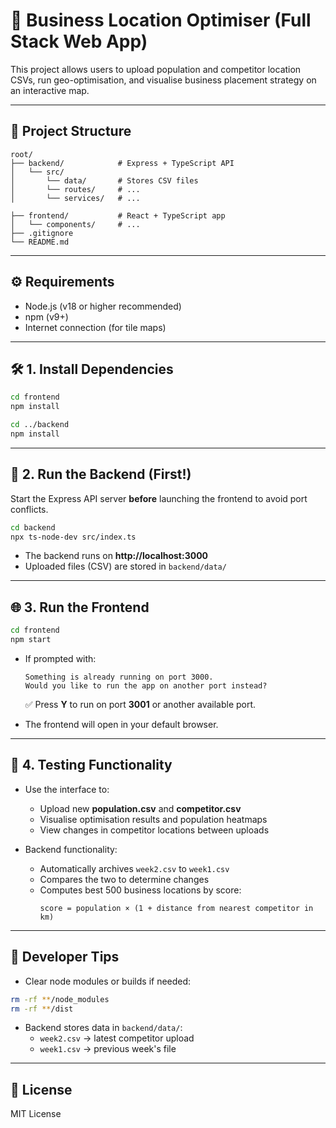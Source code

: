# 🧠 Business Location Optimiser (Full Stack Web App)

This project allows users to upload population and competitor location CSVs, run geo-optimisation, and visualise business placement strategy on an interactive map.

---

## 📂 Project Structure

```
root/
├── backend/         	# Express + TypeScript API
│   └── src/        
│   	└── data/		# Stores CSV files
│   	└── routes/		# ...
│   	└── services/	# ...

├── frontend/        	# React + TypeScript app
│   └── components/     # ...
├── .gitignore
└── README.md
```

---

## ⚙️ Requirements

- Node.js (v18 or higher recommended)
- npm (v9+)
- Internet connection (for tile maps)

---

## 🛠️ 1. Install Dependencies

```bash
cd frontend
npm install

cd ../backend
npm install
```

---

## 🚀 2. Run the Backend (First!)

Start the Express API server **before** launching the frontend to avoid port conflicts.

```bash
cd backend
npx ts-node-dev src/index.ts
```

- The backend runs on **http://localhost:3000**
- Uploaded files (CSV) are stored in `backend/data/`

---

## 🌐 3. Run the Frontend

```bash
cd frontend
npm start
```

- If prompted with:

  ```
  Something is already running on port 3000.
  Would you like to run the app on another port instead?
  ```

  ✅ Press **Y** to run on port **3001** or another available port.

- The frontend will open in your default browser.

---

## 🧪 4. Testing Functionality

- Use the interface to:
  - Upload new **population.csv** and **competitor.csv**
  - Visualise optimisation results and population heatmaps
  - View changes in competitor locations between uploads

- Backend functionality:
  - Automatically archives `week2.csv` to `week1.csv`
  - Compares the two to determine changes
  - Computes best 500 business locations by score:
    ```
    score = population × (1 + distance from nearest competitor in km)
    ```

---

## 🔄 Developer Tips

- Clear node modules or builds if needed:

```bash
rm -rf **/node_modules
rm -rf **/dist
```

- Backend stores data in `backend/data/`:
  - `week2.csv` → latest competitor upload
  - `week1.csv` → previous week's file

---

## 📄 License

MIT License
